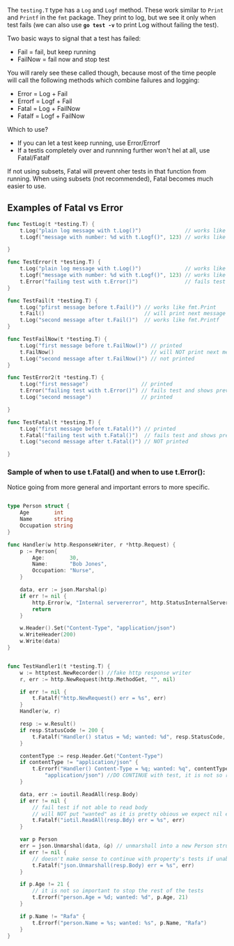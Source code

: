 The `testing.T` type has a `Log` and `Logf` method.
These work similar to `Print` and `Printf` in the `fmt` package.
They print to log, but we see it only when test fails 
(we can also use **`go test -v`** to print Log without failing the test).

Two basic ways to signal that a test has failed:
- Fail = fail, but keep running
- FailNow = fail now and stop test

You will rarely see these called though, because most of the time people will
call the following methods which combine failures and logging:
- Error     = Log + Fail
- Errorf    = Logf + Fail
- Fatal     = Log + FailNow
- Fatalf    = Logf + FailNow

Which to use?
- If you can let a test keep running, use Error/Errorf
- If a testis completely over and runnning further won't hel at all,
    use Fatal/Fatalf

If not using subsets, Fatal will prevent oher tests in that function from running.
When using subsets (not recommended), Fatal becomes much easier to use.

## Examples of Fatal vs Error

```go
func TestLog(t *testing.T) {
	t.Log("plain log message with t.Log()")              // works like fmt.Print but prints only when test fails
	t.Logf("message with number: %d with t.Logf()", 123) // works like fmt.Printf but prints only when test fails

}

func TestError(t *testing.T) {
	t.Log("plain log message with t.Log()")              // works like fmt.Print
	t.Logf("message with number: %d with t.Logf()", 123) // works like fmt.Printf
	t.Error("failing test with t.Error()")               // fails test and shows previous log msgs
}

func TestFail(t *testing.T) {
	t.Log("pfirst message before t.Fail()") // works like fmt.Print
	t.Fail()                                // will print next message
	t.Log("second message after t.Fail()")  // works like fmt.Printf
}

func TestFailNow(t *testing.T) {
	t.Log("first message before t.FailNow()") // printed
	t.FailNow()                               // will NOT print next message
	t.Log("second message after t.FailNow()") // not printed
}

func TestError2(t *testing.T) {
	t.Log("first message")                 // printed
	t.Error("failing test with t.Error()") // fails test and shows previous AND next log msgs
	t.Log("second message")                // printed

}

func TestFatal(t *testing.T) {
	t.Log("first message before t.Fatal()") // printed
	t.Fatal("failing test with t.Fatal()")  // fails test and shows previous but NOT next log msgs
	t.Log("second message after t.Fatal()") // NOT printed

}
```
### Sample of when to use t.Fatal() and when to use t.Error():
Notice going from more general and important errors to more specific.

```go

type Person struct {
	Age        int
	Name       string
	Occupation string
}

func Handler(w http.ResponseWriter, r *http.Request) {
	p := Person{
		Age:        30,
		Name:       "Bob Jones",
		Occupation: "Nurse",
	}

	data, err := json.Marshal(p)
	if err != nil {
		http.Error(w, "Internal servererror", http.StatusInternalServerError)
		return
	}

	w.Header().Set("Content-Type", "application/json")
	w.WriteHeader(200)
	w.Write(data)
}


func TestHandler1(t *testing.T) {
	w := httptest.NewRecorder() //fake http response writer
	r, err := http.NewRequest(http.MethodGet, "", nil)

	if err != nil {
		t.Fatalf("http.NewRequest() err = %s", err)
	}
	Handler(w, r)

	resp := w.Result()
	if resp.StatusCode != 200 {
		t.Fatalf("Handler() status = %d; wanted: %d", resp.StatusCode, 200) //do NOT continue the test
	}

	contentType := resp.Header.Get("Content-Type")
	if contentType != "application/json" {
		t.Errorf("Handler() Content-Type = %q; wanted: %q", contentType,
			"application/json") //DO CONTINUE with test, it is not so relevant to have json t this moment
	}

	data, err := ioutil.ReadAll(resp.Body)
	if err != nil {
		// fail test if not able to read body
		// will NOT put "wanted" as it is pretty obious we expect nil error
		t.Fatalf("iotil.ReadAll(resp.Bdy) err = %s", err)
	}

	var p Person
	err = json.Unmarshal(data, &p) // unmarshall into a new Person struct
	if err != nil {
		// doesn't make sense to continue with property's tests if unable to unmarshall
		t.Fatalf("json.Unmarshall(resp.Body) err = %s", err)
	}

	if p.Age != 21 {
		// it is not so important to stop the rest of the tests
		t.Errorf("person.Age = %d; wanted: %d", p.Age, 21)
	}

	if p.Name != "Rafa" {
		t.Errorf("person.Name = %s; wanted: %s", p.Name, "Rafa")
	}
}
```